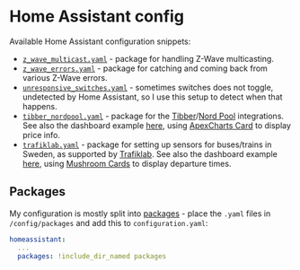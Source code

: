 # Home Assistant config

Available Home Assistant configuration snippets:

- [`z_wave_multicast.yaml`](packages/z_wave_multicast.yaml) - package for handling Z-Wave multicasting.
- [`z_wave_errors.yaml`](packages/z_wave_errors.yaml) - package for catching and coming back from various Z-Wave errors.
- [`unresponsive_switches.yaml`](packages/unresponsive_switches.yaml) - sometimes switches does not toggle, undetected by Home Assistant, so I use this setup to detect when that happens.
- [`tibber_nordpool.yaml`](packages/tibber_nordpool.yaml) - package for the [Tibber](https://www.home-assistant.io/integrations/tibber)/[Nord Pool](https://github.com/custom-components/nordpool) integrations. See also the dashboard example [here](lovelace/tibber_nordpool.yaml), using [ApexCharts Card](https://github.com/RomRider/apexcharts-card) to display price info.
- [`trafiklab.yaml`](packages/trafiklab.yaml) - package for setting up sensors for buses/trains in Sweden, as supported by [Trafiklab](https://www.trafiklab.se/api/). See also the dashboard example [here](lovelace/trafiklab.yaml), using [Mushroom Cards](https://github.com/piitaya/lovelace-mushroom) to display departure times.

## Packages

My configuration is mostly split into [packages](https://www.home-assistant.io/docs/configuration/packages/) - place the `.yaml` files in `/config/packages` and add this to `configuration.yaml`:

```yaml
homeassistant:
  ...
  packages: !include_dir_named packages
```
